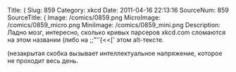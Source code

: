 Title: ( 
Slug: 859 
Category: xkcd 
Date: 2011-04-16 22:13:16 
SourceNum: 859 
SourceTitle: ( 
Image: /comics/0859.png 
MicroImage: /comics/0859_micro.png 
MiniImage: /comics/0859_mini.png 
Description: Ладно мозг, интересно, сколько кривых парсеров xkcd.com сломаются на этом названии (либо на \;;”\''{\<<[' этом alt-тексте. 

(незакрытая скобка вызывает интеллектуальное напряжение, которое не проходит весь день.